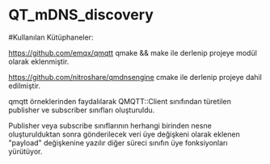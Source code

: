 # QT_mDNS_discovery
#Kullanılan Kütüphaneler:

https://github.com/emqx/qmqtt
qmake && make ile derlenip projeye modül olarak eklenmiştir.

https://github.com/nitroshare/qmdnsengine
cmake ile derlenip projeye dahil edilmiştir.


qmqtt örneklerinden faydalılarak QMQTT::Client sınıfından türetilen publisher ve subscriber sınıfları oluşturuldu.

Publisher veya subscribe sınıflarının herhangi birinden nesne oluşturulduktan sonra gönderilecek veri üye değişkeni 
olarak eklenen "payload" değişkenine yazılır diğer süreci sınıfın üye fonksiyonları yürütüyor.

